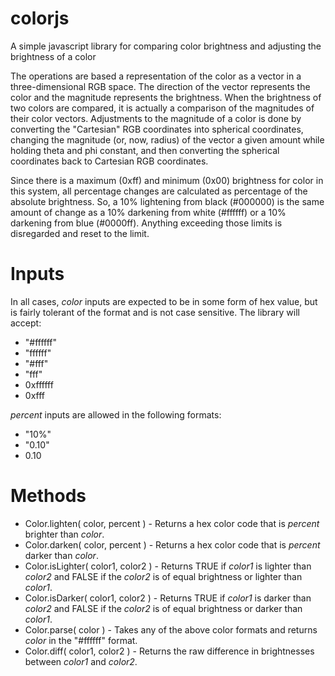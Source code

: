 colorjs
=======

A simple javascript library for comparing color brightness and adjusting the brightness of a color

The operations are based a representation of the color as a vector in a three-dimensional RGB space. The direction of the vector represents the color and the magnitude represents the brightness. When the brightness of two colors are compared, it is actually a comparison of the magnitudes of their color vectors. Adjustments to the magnitude of a color is done by converting the "Cartesian" RGB coordinates into spherical coordinates, changing the magnitude (or, now, radius) of the vector a given amount while holding theta and phi constant, and then converting the spherical coordinates back to Cartesian RGB coordinates.

Since there is a maximum (0xff) and minimum (0x00) brightness for color in this system, all percentage changes are calculated as percentage of the absolute brightness. So, a 10% lightening from black (#000000) is the same amount of change as a 10% darkening from white (#ffffff) or a 10% darkening from blue (#0000ff). Anything exceeding those limits is disregarded and reset to the limit.


Inputs
=======
In all cases, _color_ inputs are expected to be in some form of hex value, but is fairly tolerant of the format and is not case sensitive. The library will accept:
* "#ffffff"
* "ffffff"
* "#fff"
* "fff"
* 0xffffff
* 0xfff

_percent_ inputs are allowed in the following formats:
* "10%"
* "0.10"
* 0.10


Methods
========
* Color.lighten( color, percent ) - Returns a hex color code that is _percent_ brighter than _color_.
* Color.darken( color, percent ) - Returns a hex color code that is _percent_ darker than _color_.
* Color.isLighter( color1, color2 ) - Returns TRUE if _color1_ is lighter than _color2_ and FALSE if the _color2_ is of equal brightness or lighter than _color1_.
* Color.isDarker( color1, color2 ) - Returns TRUE if _color1_ is darker than _color2_ and FALSE if the _color2_ is of equal brightness or darker than _color1_.
* Color.parse( color ) - Takes any of the above color formats and returns _color_ in the "#ffffff" format.
* Color.diff( color1, color2 ) - Returns the raw difference in brightnesses between _color1_ and _color2_.

